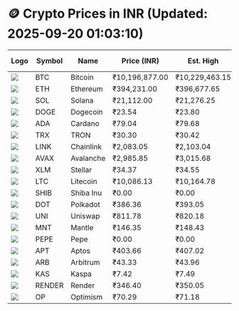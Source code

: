 # 🪙 Crypto Prices in INR (Updated: 2025-09-20 01:03:10)

| Logo | Symbol | Name       | Price (INR) | Est. High | Est. Low | Gross Profit | Fees | Net Profit | ROI % |
|------|--------|------------|-------------|-----------|----------|---------------|------|-------------|--------|
| ![](https://coin-images.coingecko.com/coins/images/1/large/bitcoin.png?1696501400) | BTC    | Bitcoin    | ₹10,196,877.00 | ₹10,229,463.15 | ₹10,164,290.85 | ₹641.19 | ₹200.00 | ₹441.19 | 0.44% |
| ![](https://coin-images.coingecko.com/coins/images/279/large/ethereum.png?1696501628) | ETH    | Ethereum   | ₹394,231.00 | ₹396,677.65 | ₹391,784.35 | ₹1,248.98 | ₹200.00 | ₹1,048.98 | 1.05% |
| ![](https://coin-images.coingecko.com/coins/images/4128/large/solana.png?1718769756) | SOL    | Solana     | ₹21,112.00 | ₹21,276.25 | ₹20,947.75 | ₹1,568.19 | ₹200.00 | ₹1,368.19 | 1.37% |
| ![](https://coin-images.coingecko.com/coins/images/5/large/dogecoin.png?1696501409) | DOGE   | Dogecoin   | ₹23.54 | ₹23.80 | ₹23.28 | ₹2,216.30 | ₹200.00 | ₹2,016.30 | 2.02% |
| ![](https://coin-images.coingecko.com/coins/images/975/large/cardano.png?1696502090) | ADA    | Cardano    | ₹79.04 | ₹79.68 | ₹78.40 | ₹1,622.37 | ₹200.00 | ₹1,422.37 | 1.42% |
| ![](https://coin-images.coingecko.com/coins/images/1094/large/tron-logo.png?1696502193) | TRX    | TRON       | ₹30.30 | ₹30.42 | ₹30.18 | ₹815.19 | ₹200.00 | ₹615.19 | 0.62% |
| ![](https://coin-images.coingecko.com/coins/images/877/large/chainlink-new-logo.png?1696502009) | LINK   | Chainlink  | ₹2,083.05 | ₹2,103.04 | ₹2,063.06 | ₹1,938.24 | ₹200.00 | ₹1,738.24 | 1.74% |
| ![](https://coin-images.coingecko.com/coins/images/12559/large/Avalanche_Circle_RedWhite_Trans.png?1696512369) | AVAX   | Avalanche  | ₹2,985.85 | ₹3,015.68 | ₹2,956.02 | ₹2,018.29 | ₹200.00 | ₹1,818.29 | 1.82% |
| ![](https://coin-images.coingecko.com/coins/images/100/large/fmpFRHHQ_400x400.jpg?1735231350) | XLM    | Stellar    | ₹34.37 | ₹34.55 | ₹34.19 | ₹1,061.76 | ₹200.00 | ₹861.76 | 0.86% |
| ![](https://coin-images.coingecko.com/coins/images/2/large/litecoin.png?1696501400) | LTC    | Litecoin   | ₹10,086.13 | ₹10,164.78 | ₹10,007.48 | ₹1,571.87 | ₹200.00 | ₹1,371.87 | 1.37% |
| ![](https://coin-images.coingecko.com/coins/images/11939/large/shiba.png?1696511800) | SHIB   | Shiba Inu  | ₹0.00 | ₹0.00 | ₹0.00 | ₹1,727.25 | ₹200.00 | ₹1,527.25 | 1.53% |
| ![](https://coin-images.coingecko.com/coins/images/12171/large/polkadot.png?1696512008) | DOT    | Polkadot   | ₹386.36 | ₹393.05 | ₹379.67 | ₹3,525.72 | ₹200.00 | ₹3,325.72 | 3.33% |
| ![](https://coin-images.coingecko.com/coins/images/12504/large/uniswap-logo.png?1720676669) | UNI    | Uniswap    | ₹811.78 | ₹820.18 | ₹803.38 | ₹2,091.54 | ₹200.00 | ₹1,891.54 | 1.89% |
| ![](https://coin-images.coingecko.com/coins/images/30980/large/Mantle-Logo-mark.png?1739213200) | MNT    | Mantle     | ₹146.35 | ₹148.43 | ₹144.27 | ₹2,886.29 | ₹200.00 | ₹2,686.29 | 2.69% |
| ![](https://coin-images.coingecko.com/coins/images/29850/large/pepe-token.jpeg?1696528776) | PEPE   | Pepe       | ₹0.00 | ₹0.00 | ₹0.00 | ₹2,061.47 | ₹200.00 | ₹1,861.47 | 1.86% |
| ![](https://coin-images.coingecko.com/coins/images/26455/large/aptos_round.png?1696525528) | APT    | Aptos      | ₹403.66 | ₹407.02 | ₹400.30 | ₹1,678.74 | ₹200.00 | ₹1,478.74 | 1.48% |
| ![](https://coin-images.coingecko.com/coins/images/16547/large/arb.jpg?1721358242) | ARB    | Arbitrum   | ₹43.33 | ₹43.96 | ₹42.70 | ₹2,965.08 | ₹200.00 | ₹2,765.08 | 2.77% |
| ![](https://coin-images.coingecko.com/coins/images/25751/large/kaspa-icon-exchanges.png?1696524837) | KAS    | Kaspa      | ₹7.42 | ₹7.49 | ₹7.35 | ₹1,959.72 | ₹200.00 | ₹1,759.72 | 1.76% |
| ![](https://coin-images.coingecko.com/coins/images/11636/large/rndr.png?1696511529) | RENDER | Render     | ₹346.40 | ₹350.05 | ₹342.75 | ₹2,128.65 | ₹200.00 | ₹1,928.65 | 1.93% |
| ![](https://coin-images.coingecko.com/coins/images/25244/large/Optimism.png?1696524385) | OP     | Optimism   | ₹70.29 | ₹71.18 | ₹69.40 | ₹2,554.63 | ₹200.00 | ₹2,354.63 | 2.35% |
